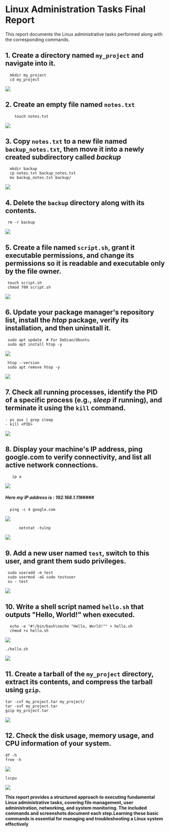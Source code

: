 # Linux Administration Tasks Final  Report

This report documents the Linux administrative tasks performed along with the corresponding commands.

## 1. Create a directory named `my_project` and navigate into it.
      mkdir my_project
      cd my_project
 
  ![](https://github.com/deepthiii33/sapienceintern/blob/main/task2/screenshots/creating_naviagting_directory.png)

## 2. Create an empty file named `notes.txt`
        touch notes.txt

 ![](https://github.com/deepthiii33/sapienceintern/blob/main/task2/screenshots/create_empty_file.png)

## 3. Copy `notes.txt` to a new file named `backup_notes.txt`, then move it into a newly created subdirectory called *backup*
      mkdir backup
      cp notes.txt backup_notes.txt
      mv backup_notes.txt backup/

![](https://github.com/deepthiii33/sapienceintern/blob/main/task2/screenshots/copy_move.png)

## 4. Delete the `backup` directory along with its contents.
     rm -r backup

![](https://github.com/deepthiii33/sapienceintern/blob/main/task2/screenshots/delete_files.png)
## 5. Create a file named `script.sh`, grant it executable permissions, and change its permissions so it is readable and executable only by the file owner.
     touch script.sh
     chmod 700 script.sh

![](https://github.com/deepthiii33/sapienceintern/blob/main/task2/screenshots/create_script_file.png)

## 6. Update your package manager's repository list, install the *htop* package, verify its installation, and then uninstall it.
     sudo apt update  # For Debian/Ubuntu
     sudo apt install htop -y

 ![](https://github.com/deepthiii33/sapienceintern/blob/main/task2/screenshots/update_install_htop.png)

     htop --version
     sudo apt remove htop -y

![](https://github.com/deepthiii33/sapienceintern/blob/main/task2/screenshots/remove_htop.png)

## 7. Check all running processes, identify the PID of a specific process (e.g., *sleep* if running), and terminate it using the `kill` command.
    - ps aux | grep sleep
    - kill <PID>

![](https://github.com/deepthiii33/sapienceintern/blob/main/task2/screenshots/running_processes_sleep.png)

## 8. Display your machine's IP address, ping google.com to verify connectivity, and list all active network connections.
       ip a

![](https://github.com/deepthiii33/sapienceintern/blob/main/task2/screenshots/ip_addr.png)
 ##### Here my IP  address is : 192.168.1.11##### 
      ping -c 4 google.com

![](https://github.com/deepthiii33/sapienceintern/blob/main/task2/screenshots/ping_command_working.png)
   
          netstat -tulnp

![](https://github.com/deepthiii33/sapienceintern/blob/main/task2/screenshots/netstat%20%E2%80%93tulnp.png)

## 9. Add a new user named `test`, switch to this user, and grant them sudo privileges.
     sudo useradd -m test
     sudo usermod -aG sudo testuser
     su - test
![](https://github.com/deepthiii33/sapienceintern/blob/main/task2/screenshots/new_user_permission.png)

## 10. Write a shell script named `hello.sh` that outputs "Hello, World!" when executed.
      echo -e "#!/bin/bash\necho "Hello, World!"" > hello.sh
      chmod +x hello.sh

![](https://github.com/deepthiii33/sapienceintern/blob/main/task2/screenshots/hello.sh.png)

    ./hello.sh
![](https://github.com/deepthiii33/sapienceintern/blob/main/task2/screenshots/exec_hello.sh.png)

## 11. Create a tarball of the `my_project` directory, extract its contents, and compress the tarball using `gzip`.
    tar -cvf my_project.tar my_project/
    tar -xvf my_project.tar
    gzip my_project.tar

![](https://github.com/deepthiii33/sapienceintern/blob/main/task2/screenshots/file_archieve_compression.png)

## 12. Check the disk usage, memory usage, and CPU information of your system.
    df -h
    free -h
![](https://github.com/deepthiii33/sapienceintern/blob/main/task2/screenshots/Resource%20Monitoring.png)
   
    lscpu
![](https://github.com/deepthiii33/sapienceintern/blob/main/task2/screenshots/Lscpu.png)


**This report provides a structured approach to executing fundamental Linux administrative tasks, covering file management, user administration, networking, and system monitoring. The included commands and screenshots document each step.Learning these basic commands is essential for managing and troubleshooting a Linux system effectively**

